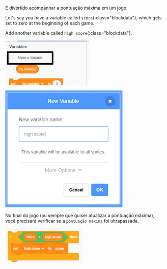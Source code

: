 É divertido acompanhar a pontuação máxima em um jogo.

Let's say you have a variable called `score`{:class="blockdata"}, which gets set to zero at the beginning of each game.

Add another variable called `high score`{:class="blockdata"}.

![variables menu with Make a Variable highlighted](images/make-variable-annotated.png)

![new variable popup box with high score as the variable name](images/make-high-score-variable.png)

No final do jogo (ou sempre que quiser atualizar a pontuação máxima), você precisará verificar se a `pontuação máxima` foi ultrapassada.

![code blocks require to make high score equal score](images/check-for-high-score.png)